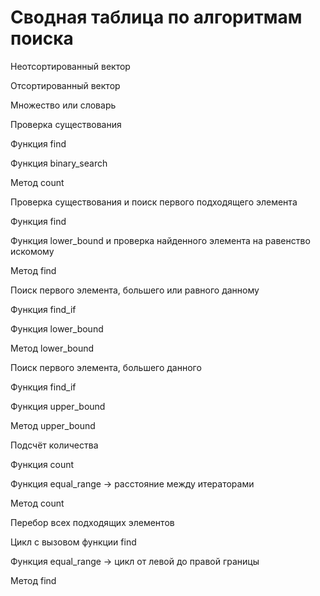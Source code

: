 # Сводная таблица по алгоритмам поиска
	
Неотсортированный вектор

Отсортированный вектор

Множество или словарь

Проверка существования

Функция find

Функция binary_search

Метод count

Проверка существования и поиск первого подходящего элемента

Функция find

Функция lower_bound и проверка найденного элемента на равенство искомому

Метод find

Поиск первого элемента, большего или равного данному

Функция find_if

Функция lower_bound

Метод lower_bound

Поиск первого элемента, большего данного

Функция find_if

Функция upper_bound

Метод upper_bound

Подсчёт количества

Функция count

Функция equal_range → расстояние между итераторами

Метод count

Перебор всех подходящих элементов

Цикл с вызовом функции find

Функция equal_range → цикл от левой до правой границы

Метод find
